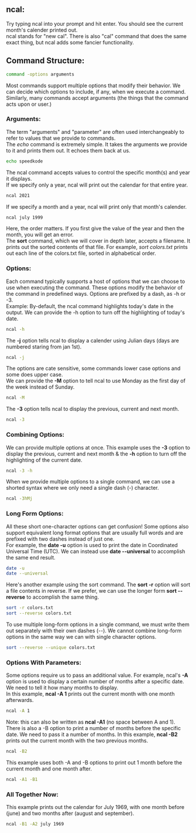 ## **ncal**:
Try typing ncal into your prompt and hit enter. You should see the current month's calender printed out.\
ncal stands for "new cal". There is also "cal" command that does the same exact thing, but ncal adds some fancier functionality.

## Command Structure:
```bash
command -options arguments
```
Most commands support multiple options that modify their behavior. We can decide which options to include, if any, when we execute a command.\
Similarly, many commands accept arguments (the things that the command acts upon or user.)

### Arguments:
The term "arguments" and "parameter" are often used interchangeably to refer to values that we provide to commands.\
The *echo* command is extremely simple. It takes the arguments we provide to it and prints them out. It echoes them back at us.
```bash
echo speedkode
```
The ncal command accepts values to control the specific month(s) and year it displays.\
If we specify only a year, ncal will print out the calendar for that entire year.
```bash
ncal 2021
```
If we specify a month and a year, ncal will print only that month's calender.
```bash
ncal july 1999
```
Here, the order matters. If you first give the value of the year and then the month, you will get an error.\
The **sort** command, which we will cover in depth later, accepts a filename. It prints out the sorted contents of that file. For example, *sort colors.txt* prints out each line of the colors.txt file, sorted in alphabetical order.

### Options:
Each command typically supports a host of options that we can choose to use when executing the command. These options modify the behavior of the command in predefined ways. Options are prefixed by a dash, as -h or -3.\
Example: By-default, the ncal command highlights today's date in the output. We can provide the -h option to turn off the highlighting of today's date.
```bash
ncal -h
```
The **-j** option tells ncal to display a calender using Julian days (days are numbered staring from jan 1st).
```bash
ncal -j
```
The options are cate sensitive, some commands lower case options and some does upper case.\
We can provide the **-M** option to tell ncal to use Monday as the first day of the week instead of Sunday.
```bash
ncal -M
```
The **-3** option tells ncal to display the previous, current and next month.
```bash
ncal -3
```
### Combining Options:
We can provide multiple options at once. This example uses the **-3** option to display the previous, current and next month & the **-h** option to turn off the highlighting of the current date.
```bash
ncal -3 -h
```
When we provide multiple options to a single command, we can use a shorted syntax where we only need a single dash (-) character.
```bash
ncal -3hMj
```

### Long Form Options:
All these short one-character options can get confusion! Some options also support equivalent long format options that are usually full words and are prefixed with two dashes instead of just one.\
For example, the **date -u** option is used to print the date in Coordinated Universal Time (UTC). We can instead use **date --universal** to accomplish the same end result.
```bash
date -u
date --universal
```
Here's another example using the sort command. The **sort -r** option will sort a file contents in reverse. If we prefer, we can use the longer form **sort --reverse** to accomplish the same thing.
```bash
sort -r colors.txt
sort --reverse colors.txt
```
To use multiple long-form options in a single command, we must write them out separately with their own dashes (--). We cannot combine long-form options in the same way we can with single character options.
```bash
sort --reverse --unique colors.txt
```

### Options With Parameters:
Some options require us to pass an additional value. For example, ncal's **-A** option is used to display a certain number of months after a specific date. We need to tell it how many months to display.\
In this example, **ncal -A 1** prints out the current month with one month afterwards.
```bash
ncal -A 1
```
Note: this can also be written as **ncal -A1** (no space between A and 1).\
There is also a -B option to print a number of months before the specific date. We need to pass it a number of months. In this example, **ncal -B2** prints out the current month with the two previous months.
```bash
ncal -B2
```
This example uses both -A and -B options to print out 1 month before the current month and one month after.
```bash
ncal -A1 -B1
```

### All Together Now:
This example prints out the calendar for July 1969, with one month before (june) and two months after (august and september).
```bash
ncal -B1 -A2 july 1969
```